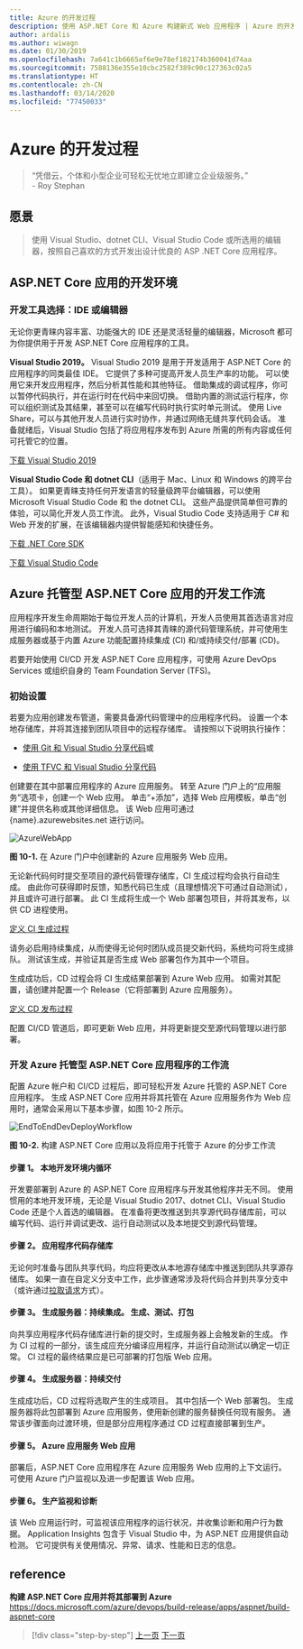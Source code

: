 ```yaml
---
title: Azure 的开发过程
description: 使用 ASP.NET Core 和 Azure 构建新式 Web 应用程序 | Azure 的开发过程
author: ardalis
ms.author: wiwagn
ms.date: 01/30/2019
ms.openlocfilehash: 7a641c1b6665af6e9e78ef182174b360041d74aa
ms.sourcegitcommit: 7588136e355e10cbc2582f389c90c127363c02a5
ms.translationtype: HT
ms.contentlocale: zh-CN
ms.lasthandoff: 03/14/2020
ms.locfileid: "77450033"
---
```

# <a name="development-process-for-azure"></a>Azure 的开发过程

> “凭借云，个体和小型企业可轻松无忧地立即建立企业级服务。”   
> \- Roy Stephan 

## <a name="vision"></a>愿景

> 使用 Visual Studio、dotnet CLI、Visual Studio Code 或所选用的编辑器，按照自己喜欢的方式开发出设计优良的 ASP .NET Core 应用程序。 

## <a name="development-environment-for-aspnet-core-apps"></a>ASP.NET Core 应用的开发环境

### <a name="development-tools-choices-ide-or-editor"></a>开发工具选择：IDE 或编辑器

无论你更青睐内容丰富、功能强大的 IDE 还是灵活轻量的编辑器，Microsoft 都可为你提供用于开发 ASP.NET Core 应用程序的工具。

**Visual Studio 2019。** Visual Studio 2019 是用于开发适用于 ASP.NET Core 的应用程序的同类最佳 IDE。 它提供了多种可提高开发人员生产率的功能。 可以使用它来开发应用程序，然后分析其性能和其他特征。 借助集成的调试程序，你可以暂停代码执行，并在运行时在代码中来回切换。 借助内置的测试运行程序，你可以组织测试及其结果，甚至可以在编写代码时执行实时单元测试。 使用 Live Share，可以与其他开发人员进行实时协作，并通过网络无缝共享代码会话。 准备就绪后，Visual Studio 包括了将应用程序发布到 Azure 所需的所有内容或任何可托管它的位置。

[下载 Visual Studio 2019](https://aka.ms/vsdownload?utm_source=mscom&utm_campaign=msdocs)

**Visual Studio Code 和 dotnet CLI**（适用于 Mac、Linux 和 Windows 的跨平台工具）。 如果更青睐支持任何开发语言的轻量级跨平台编辑器，可以使用 Microsoft Visual Studio Code 和 the dotnet CLI。 这些产品提供简单但可靠的体验，可以简化开发人员工作流。 此外，Visual Studio Code 支持适用于 C\# 和 Web 开发的扩展，在该编辑器内提供智能感知和快捷任务。

[下载 .NET Core SDK](https://dotnet.microsoft.com/download)

[下载 Visual Studio Code](https://code.visualstudio.com/download)

## <a name="development-workflow-for-azure-hosted-aspnet-core-apps"></a>Azure 托管型 ASP.NET Core 应用的开发工作流

应用程序开发生命周期始于每位开发人员的计算机，开发人员使用其首选语言对应用进行编码和本地测试。 开发人员可选择其青睐的源代码管理系统，并可使用生成服务器或基于内置 Azure 功能配置持续集成 (CI) 和/或持续交付/部署 (CD)。

若要开始使用 CI/CD 开发 ASP.NET Core 应用程序，可使用 Azure DevOps Services 或组织自身的 Team Foundation Server (TFS)。

### <a name="initial-setup"></a>初始设置

若要为应用创建发布管道，需要具备源代码管理中的应用程序代码。 设置一个本地存储库，并将其连接到团队项目中的远程存储库。 请按照以下说明执行操作：

- [使用 Git 和 Visual Studio 分享代码](https://docs.microsoft.com/azure/devops/git/share-your-code-in-git-vs)或

- [使用 TFVC 和 Visual Studio 分享代码](https://docs.microsoft.com/azure/devops/tfvc/share-your-code-in-tfvc-vs)

创建要在其中部署应用程序的 Azure 应用服务。 转至 Azure 门户上的“应用服务”选项卡，创建一个 Web 应用。 单击“+添加”，选择 Web 应用模板，单击“创建”并提供名称或其他详细信息。 该 Web 应用可通过 {name}.azurewebsites.net 进行访问。

![AzureWebApp](./media/image10-2.png)

**图 10-1.** 在 Azure 门户中创建新的 Azure 应用服务 Web 应用。

无论新代码何时提交至项目的源代码管理存储库，CI 生成过程均会执行自动生成。 由此你可获得即时反馈，知悉代码已生成（且理想情况下可通过自动测试），并且或许可进行部署。 此 CI 生成将生成一个 Web 部署包项目，并将其发布，以供 CD 进程使用。

[定义 CI 生成过程](https://docs.microsoft.com/azure/devops/build-release/apps/aspnet/build-aspnet-core#ci)

请务必启用持续集成，从而使得无论何时团队成员提交新代码，系统均可将生成排队。 测试该生成，并验证其是否生成 Web 部署包作为其中一个项目。

生成成功后，CD 过程会将 CI 生成结果部署到 Azure Web 应用。 如需对其配置，请创建并配置一个 Release（它将部署到 Azure 应用服务）。 

[定义 CD 发布过程](https://docs.microsoft.com/azure/devops/build-release/apps/aspnet/build-aspnet-core#cd)

配置 CI/CD 管道后，即可更新 Web 应用，并将更新提交至源代码管理以进行部署。

### <a name="workflow-for-developing-azure-hosted-aspnet-core-applications"></a>开发 Azure 托管型 ASP.NET Core 应用程序的工作流

配置 Azure 帐户和 CI/CD 过程后，即可轻松开发 Azure 托管的 ASP.NET Core 应用程序。 生成 ASP.NET Core 应用并将其托管在 Azure 应用服务作为 Web 应用时，通常会采用以下基本步骤，如图 10-2 所示。

![EndToEndDevDeployWorkflow](./media/image10-3.png)

**图 10-2.** 构建 ASP.NET Core 应用以及将应用于托管于 Azure 的分步工作流

#### <a name="step-1-local-dev-environment-inner-loop"></a>步骤 1。 本地开发环境内循环

开发要部署到 Azure 的 ASP.NET Core 应用程序与开发其他程序并无不同。 使用惯用的本地开发环境，无论是 Visual Studio 2017、dotnet CLI、Visual Studio Code 还是个人首选的编辑器。 在准备将更改推送到共享源代码存储库前，可以编写代码、运行并调试更改、运行自动测试以及本地提交到源代码管理。

#### <a name="step-2-application-code-repository"></a>步骤 2。 应用程序代码存储库

无论何时准备与团队共享代码，均应将更改从本地源存储库中推送到团队共享源存储库。 如果一直在自定义分支中工作，此步骤通常涉及将代码合并到共享分支中（或许通过[拉取请求](https://docs.microsoft.com/azure/devops/git/pull-requests)方式）。

#### <a name="step-3-build-server-continuous-integration-build-test-package"></a>步骤 3。 生成服务器：持续集成。 生成、测试、打包

向共享应用程序代码存储库进行新的提交时，生成服务器上会触发新的生成。 作为 CI 过程的一部分，该生成应充分编译应用程序，并运行自动测试以确定一切正常。 CI 过程的最终结果应是已可部署的打包版 Web 应用。

#### <a name="step-4-build-server-continuous-delivery"></a>步骤 4。 生成服务器：持续交付

生成成功后，CD 过程将选取产生的生成项目。 其中包括一个 Web 部署包。 生成服务器将此包部署到 Azure 应用服务，使用新创建的服务替换任何现有服务。 通常该步骤面向过渡环境，但是部分应用程序通过 CD 过程直接部署到生产。

#### <a name="step-5-azure-app-service-web-app"></a>步骤 5。 Azure 应用服务 Web 应用

部署后，ASP.NET Core 应用程序在 Azure 应用服务 Web 应用的上下文运行。 可使用 Azure 门户监视以及进一步配置该 Web 应用。

#### <a name="step-6-production-monitoring-and-diagnostics"></a>步骤 6。 生产监视和诊断

该 Web 应用运行时，可监视该应用程序的运行状况，并收集诊断和用户行为数据。 Application Insights 包含于 Visual Studio 中，为 ASP.NET 应用提供自动检测。 它可提供有关使用情况、异常、请求、性能和日志的信息。

## <a name="references"></a>reference

**构建 ASP.NET Core 应用并将其部署到 Azure**  
<https://docs.microsoft.com/azure/devops/build-release/apps/aspnet/build-aspnet-core>

>[!div class="step-by-step"]
>[上一页](test-asp-net-core-mvc-apps.md)
>[下一页](azure-hosting-recommendations-for-asp-net-web-apps.md)
